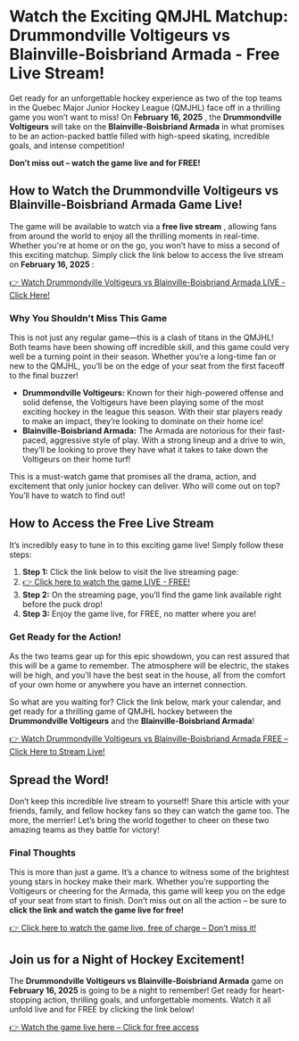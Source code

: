 # Watch the Exciting QMJHL Matchup: Drummondville Voltigeurs vs Blainville-Boisbriand Armada - Free Live Stream!

Get ready for an unforgettable hockey experience as two of the top teams in the Quebec Major Junior Hockey League (QMJHL) face off in a thrilling game you won’t want to miss! On **February 16, 2025** , the **Drummondville Voltigeurs** will take on the **Blainville-Boisbriand Armada** in what promises to be an action-packed battle filled with high-speed skating, incredible goals, and intense competition!

**Don’t miss out – watch the game live and for FREE!**

## How to Watch the Drummondville Voltigeurs vs Blainville-Boisbriand Armada Game Live!

The game will be available to watch via a **free live stream** , allowing fans from around the world to enjoy all the thrilling moments in real-time. Whether you're at home or on the go, you won’t have to miss a second of this exciting matchup. Simply click the link below to access the live stream on **February 16, 2025** :

[👉 Watch Drummondville Voltigeurs vs Blainville-Boisbriand Armada LIVE - Click Here!](https://tinyurl.com/livestreamfreeo?st=Drummondville+Voltigeurs+vs+Blainville-B&si=ghc)

### Why You Shouldn’t Miss This Game

This is not just any regular game—this is a clash of titans in the QMJHL! Both teams have been showing off incredible skill, and this game could very well be a turning point in their season. Whether you’re a long-time fan or new to the QMJHL, you’ll be on the edge of your seat from the first faceoff to the final buzzer!

- **Drummondville Voltigeurs:** Known for their high-powered offense and solid defense, the Voltigeurs have been playing some of the most exciting hockey in the league this season. With their star players ready to make an impact, they’re looking to dominate on their home ice!
- **Blainville-Boisbriand Armada:** The Armada are notorious for their fast-paced, aggressive style of play. With a strong lineup and a drive to win, they’ll be looking to prove they have what it takes to take down the Voltigeurs on their home turf!

This is a must-watch game that promises all the drama, action, and excitement that only junior hockey can deliver. Who will come out on top? You’ll have to watch to find out!

## How to Access the Free Live Stream

It’s incredibly easy to tune in to this exciting game live! Simply follow these steps:

1. **Step 1:** Click the link below to visit the live streaming page:
2. [👉 Click here to watch the game LIVE - FREE!](https://tinyurl.com/livestreamfreeo?st=Drummondville+Voltigeurs+vs+Blainville-B&si=ghc)
3. **Step 2:** On the streaming page, you’ll find the game link available right before the puck drop!
4. **Step 3:** Enjoy the game live, for FREE, no matter where you are!

### Get Ready for the Action!

As the two teams gear up for this epic showdown, you can rest assured that this will be a game to remember. The atmosphere will be electric, the stakes will be high, and you’ll have the best seat in the house, all from the comfort of your own home or anywhere you have an internet connection.

So what are you waiting for? Click the link below, mark your calendar, and get ready for a thrilling game of QMJHL hockey between the **Drummondville Voltigeurs** and the **Blainville-Boisbriand Armada**!

[👉 Watch Drummondville Voltigeurs vs Blainville-Boisbriand Armada FREE – Click Here to Stream Live!](https://tinyurl.com/livestreamfreeo?st=Drummondville+Voltigeurs+vs+Blainville-B&si=ghc)

## Spread the Word!

Don’t keep this incredible live stream to yourself! Share this article with your friends, family, and fellow hockey fans so they can watch the game too. The more, the merrier! Let’s bring the world together to cheer on these two amazing teams as they battle for victory!

### Final Thoughts

This is more than just a game. It’s a chance to witness some of the brightest young stars in hockey make their mark. Whether you’re supporting the Voltigeurs or cheering for the Armada, this game will keep you on the edge of your seat from start to finish. Don’t miss out on all the action – be sure to **click the link and watch the game live for free!**

[👉 Click here to watch the game live, free of charge – Don’t miss it!](https://tinyurl.com/livestreamfreeo?st=Drummondville+Voltigeurs+vs+Blainville-B&si=ghc)

## Join us for a Night of Hockey Excitement!

The **Drummondville Voltigeurs vs Blainville-Boisbriand Armada** game on **February 16, 2025** is going to be a night to remember! Get ready for heart-stopping action, thrilling goals, and unforgettable moments. Watch it all unfold live and for FREE by clicking the link below!

[👉 Watch the game live here – Click for free access](https://tinyurl.com/livestreamfreeo?st=Drummondville+Voltigeurs+vs+Blainville-B&si=ghc)

